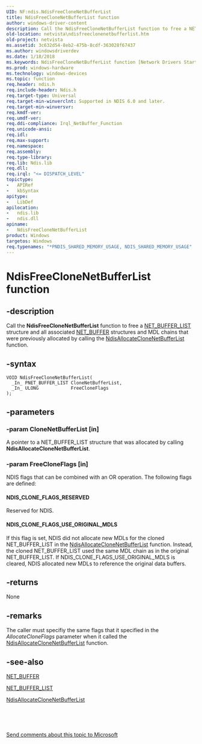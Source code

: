 ```yaml
---
UID: NF:ndis.NdisFreeCloneNetBufferList
title: NdisFreeCloneNetBufferList function
author: windows-driver-content
description: Call the NdisFreeCloneNetBufferList function to free a NET_BUFFER_LIST structure and all associated NET_BUFFER structures and MDL chains that were previously allocated by calling the NdisAllocateCloneNetBufferList function.
old-location: netvista\ndisfreeclonenetbufferlist.htm
old-project: netvista
ms.assetid: 3c632d54-8eb2-475b-8cdf-363028f67437
ms.author: windowsdriverdev
ms.date: 1/18/2018
ms.keywords: NdisFreeCloneNetBufferList function [Network Drivers Starting with Windows Vista], ndis/NdisFreeCloneNetBufferList, NdisFreeCloneNetBufferList, netvista.ndisfreeclonenetbufferlist, ndis_netbuf_functions_ref_a8be507f-e574-4cbe-ab9e-b48cbe00a5f6.xml
ms.prod: windows-hardware
ms.technology: windows-devices
ms.topic: function
req.header: ndis.h
req.include-header: Ndis.h
req.target-type: Universal
req.target-min-winverclnt: Supported in NDIS 6.0 and later.
req.target-min-winversvr: 
req.kmdf-ver: 
req.umdf-ver: 
req.ddi-compliance: Irql_NetBuffer_Function
req.unicode-ansi: 
req.idl: 
req.max-support: 
req.namespace: 
req.assembly: 
req.type-library: 
req.lib: Ndis.lib
req.dll: 
req.irql: "<= DISPATCH_LEVEL"
topictype:
-	APIRef
-	kbSyntax
apitype:
-	LibDef
apilocation:
-	ndis.lib
-	ndis.dll
apiname:
-	NdisFreeCloneNetBufferList
product: Windows
targetos: Windows
req.typenames: "*PNDIS_SHARED_MEMORY_USAGE, NDIS_SHARED_MEMORY_USAGE"
---
```


# NdisFreeCloneNetBufferList function


## -description


Call the 
  <b>NdisFreeCloneNetBufferList</b> function to free a 
  <a href="..\ndis\ns-ndis-_net_buffer_list.md">NET_BUFFER_LIST</a> structure and all associated 
  <a href="..\ndis\ns-ndis-_net_buffer.md">NET_BUFFER</a> structures and MDL chains that were
  previously allocated by calling the 
  <a href="..\ndis\nf-ndis-ndisallocateclonenetbufferlist.md">
  NdisAllocateCloneNetBufferList</a> function.


## -syntax


````
VOID NdisFreeCloneNetBufferList(
  _In_ PNET_BUFFER_LIST CloneNetBufferList,
  _In_ ULONG            FreeCloneFlags
);
````


## -parameters




### -param CloneNetBufferList [in]

A pointer to a NET_BUFFER_LIST structure that was allocated by calling 
     <b>NdisAllocateCloneNetBufferList</b>.


### -param FreeCloneFlags [in]

NDIS flags that can be combined with an OR operation. The following flags are defined:
     





#### NDIS_CLONE_FLAGS_RESERVED

Reserved for NDIS.



#### NDIS_CLONE_FLAGS_USE_ORIGINAL_MDLS

If this flag is set, NDIS did not allocate new MDLs for the cloned NET_BUFFER_LIST in the 
       <a href="..\ndis\nf-ndis-ndisallocateclonenetbufferlist.md">
       NdisAllocateCloneNetBufferList</a> function. Instead, the cloned NET_BUFFER_LIST used the same MDL
       chain as in the original NET_BUFFER_LIST. If NDIS_CLONE_FLAGS_USE_ORIGINAL_MDLS is cleared, NDIS
       allocated new MDLs to reference the original data buffers.


## -returns



None




## -remarks



The caller must specifiy the same flags that it specified in the 
    <i>AllocateCloneFlags</i> parameter when it called the 
    <a href="..\ndis\nf-ndis-ndisallocateclonenetbufferlist.md">
    NdisAllocateCloneNetBufferList</a> function.




## -see-also

<a href="..\ndis\ns-ndis-_net_buffer.md">NET_BUFFER</a>



<a href="..\ndis\ns-ndis-_net_buffer_list.md">NET_BUFFER_LIST</a>



<a href="..\ndis\nf-ndis-ndisallocateclonenetbufferlist.md">
   NdisAllocateCloneNetBufferList</a>



 

 

<a href="mailto:wsddocfb@microsoft.com?subject=Documentation%20feedback [netvista\netvista]:%20NdisFreeCloneNetBufferList function%20 RELEASE:%20(1/18/2018)&amp;body=%0A%0APRIVACY STATEMENT%0A%0AWe use your feedback to improve the documentation. We don't use your email address for any other purpose, and we'll remove your email address from our system after the issue that you're reporting is fixed. While we're working to fix this issue, we might send you an email message to ask for more info. Later, we might also send you an email message to let you know that we've addressed your feedback.%0A%0AFor more info about Microsoft's privacy policy, see http://privacy.microsoft.com/en-us/default.aspx." title="Send comments about this topic to Microsoft">Send comments about this topic to Microsoft</a>

